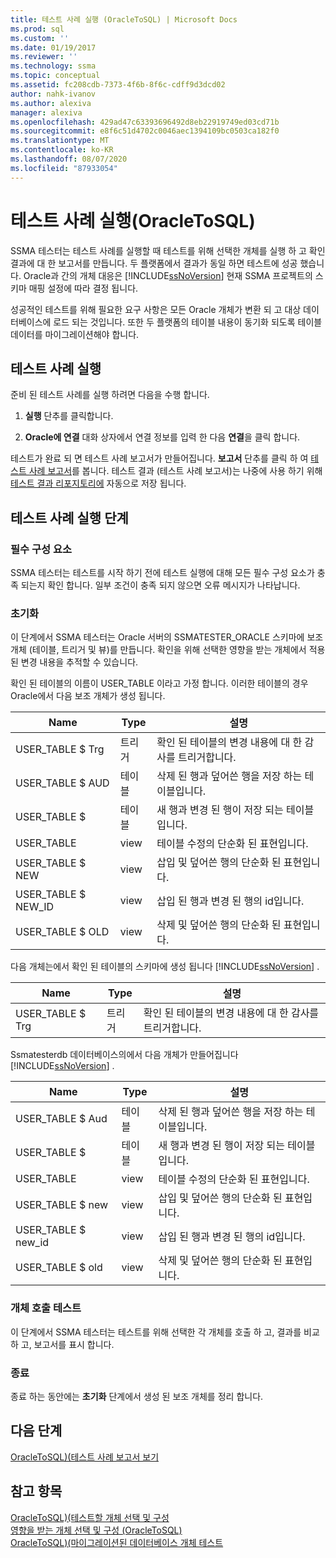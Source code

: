 ```yaml
---
title: 테스트 사례 실행 (OracleToSQL) | Microsoft Docs
ms.prod: sql
ms.custom: ''
ms.date: 01/19/2017
ms.reviewer: ''
ms.technology: ssma
ms.topic: conceptual
ms.assetid: fc208cdb-7373-4f6b-8f6c-cdff9d3dcd02
author: nahk-ivanov
ms.author: alexiva
manager: alexiva
ms.openlocfilehash: 429ad47c63393696492d8eb22919749ed03cd71b
ms.sourcegitcommit: e8f6c51d4702c0046aec1394109bc0503ca182f0
ms.translationtype: MT
ms.contentlocale: ko-KR
ms.lasthandoff: 08/07/2020
ms.locfileid: "87933054"
---
```

# <a name="running-test-cases-oracletosql"></a>테스트 사례 실행(OracleToSQL)
SSMA 테스터는 테스트 사례를 실행할 때 테스트를 위해 선택한 개체를 실행 하 고 확인 결과에 대 한 보고서를 만듭니다. 두 플랫폼에서 결과가 동일 하면 테스트에 성공 했습니다. Oracle과 간의 개체 대응은 [!INCLUDE[ssNoVersion](../../includes/ssnoversion-md.md)] 현재 SSMA 프로젝트의 스키마 매핑 설정에 따라 결정 됩니다.  
  
성공적인 테스트를 위해 필요한 요구 사항은 모든 Oracle 개체가 변환 되 고 대상 데이터베이스에 로드 되는 것입니다. 또한 두 플랫폼의 테이블 내용이 동기화 되도록 테이블 데이터를 마이그레이션해야 합니다.  
  
## <a name="run-test-case"></a>테스트 사례 실행  
준비 된 테스트 사례를 실행 하려면 다음을 수행 합니다.  
  
1.  **실행** 단추를 클릭합니다.  
  
2.  **Oracle에 연결** 대화 상자에서 연결 정보를 입력 한 다음 **연결**을 클릭 합니다.  
  
테스트가 완료 되 면 테스트 사례 보고서가 만들어집니다. **보고서** 단추를 클릭 하 여 [테스트 사례 보고서](viewing-test-case-reports-oracletosql.md)를 봅니다. 테스트 결과 (테스트 사례 보고서)는 나중에 사용 하기 위해 [테스트 결과 리포지토리에](using-test-repositories-oracletosql.md) 자동으로 저장 됩니다.  
  
## <a name="test-case-execution-steps"></a>테스트 사례 실행 단계  
  
### <a name="prerequisites"></a>필수 구성 요소  
SSMA 테스터는 테스트를 시작 하기 전에 테스트 실행에 대해 모든 필수 구성 요소가 충족 되는지 확인 합니다. 일부 조건이 충족 되지 않으면 오류 메시지가 나타납니다.  
  
### <a name="initialization"></a>초기화  
이 단계에서 SSMA 테스터는 Oracle 서버의 SSMATESTER_ORACLE 스키마에 보조 개체 (테이블, 트리거 및 뷰)를 만듭니다. 확인을 위해 선택한 영향을 받는 개체에서 적용 된 변경 내용을 추적할 수 있습니다.  
  
확인 된 테이블의 이름이 USER_TABLE 이라고 가정 합니다. 이러한 테이블의 경우 Oracle에서 다음 보조 개체가 생성 됩니다.  
  
|Name|Type|설명|  
|-|-|-|  
|USER_TABLE $ Trg|트리거|확인 된 테이블의 변경 내용에 대 한 감사를 트리거합니다.|  
|USER_TABLE $ AUD|테이블|삭제 된 행과 덮어쓴 행을 저장 하는 테이블입니다.|  
|USER_TABLE $|테이블|새 행과 변경 된 행이 저장 되는 테이블입니다.|  
|USER_TABLE|view|테이블 수정의 단순화 된 표현입니다.|  
|USER_TABLE $ NEW|view|삽입 및 덮어쓴 행의 단순화 된 표현입니다.|  
|USER_TABLE $ NEW_ID|view|삽입 된 행과 변경 된 행의 id입니다.|  
|USER_TABLE $ OLD|view|삭제 및 덮어쓴 행의 단순화 된 표현입니다.|  
  
다음 개체는에서 확인 된 테이블의 스키마에 생성 됩니다 [!INCLUDE[ssNoVersion](../../includes/ssnoversion-md.md)] .  
  
|Name|Type|설명|  
|-|-|-|  
|USER_TABLE $ Trg|트리거|확인 된 테이블의 변경 내용에 대 한 감사를 트리거합니다.|  
  
Ssmatesterdb 데이터베이스의에서 다음 개체가 만들어집니다 [!INCLUDE[ssNoVersion](../../includes/ssnoversion-md.md)] .  
  
|Name|Type|설명|  
|-|-|-|  
|USER_TABLE $ Aud|테이블|삭제 된 행과 덮어쓴 행을 저장 하는 테이블입니다.|  
|USER_TABLE $|테이블|새 행과 변경 된 행이 저장 되는 테이블입니다.|  
|USER_TABLE|view|테이블 수정의 단순화 된 표현입니다.|  
|USER_TABLE $ new|view|삽입 및 덮어쓴 행의 단순화 된 표현입니다.|  
|USER_TABLE $ new_id|view|삽입 된 행과 변경 된 행의 id입니다.|  
|USER_TABLE $ old|view|삭제 및 덮어쓴 행의 단순화 된 표현입니다.|  
  
### <a name="test-object-calls"></a>개체 호출 테스트  
이 단계에서 SSMA 테스터는 테스트를 위해 선택한 각 개체를 호출 하 고, 결과를 비교 하 고, 보고서를 표시 합니다.  
  
### <a name="finalization"></a>종료  
종료 하는 동안에는 **초기화** 단계에서 생성 된 보조 개체를 정리 합니다.  
  
## <a name="next-step"></a>다음 단계  
[OracleToSQL&#41;&#40;테스트 사례 보고서 보기](../../ssma/oracle/viewing-test-case-reports-oracletosql.md)  
  
## <a name="see-also"></a>참고 항목  
[OracleToSQL&#41;&#40;테스트할 개체 선택 및 구성](../../ssma/oracle/selecting-and-configuring-objects-to-test-oracletosql.md)  
[영향을 받는 개체 선택 및 구성 &#40;OracleToSQL&#41;](../../ssma/oracle/selecting-and-configuring-affected-objects-oracletosql.md)  
[OracleToSQL&#41;&#40;마이그레이션된 데이터베이스 개체 테스트](../../ssma/oracle/testing-migrated-database-objects-oracletosql.md)  
  
